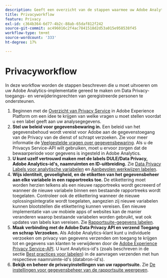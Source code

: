 ```yaml
---
description: Geeft een overzicht van de stappen waarmee uw Adobe Analytics-implementatie de toegang tot Data Privacy en verwijderingsrechten van de betrokkenen ondersteunt.
title: Privacyworkflow
feature: Privacy
exl-id: c364b364-6d77-4b2c-88ab-65daf812f242
source-git-commit: ac496016c2f4ac7841518d2d53a015e958538f45
workflow-type: tm+mt
source-wordcount: '333'
ht-degree: 17%

---
```


# Privacyworkflow

In deze workflow worden de stappen beschreven die u moet uitvoeren om uw Adobe Analytics-implementatie gereed te maken om Data Privacy-toegangs- en verwijderingsrechten van geregistreerde personen te ondersteunen.

1. Beginnen met de [Overzicht van Privacy Service](https://experienceleague.adobe.com/docs/experience-platform/privacy/home.html) in Adobe Experience Platform om een idee te krijgen van welke vragen u moet stellen voordat u een label geeft aan uw analysegegevens.
1. **Stel uw beleid voor gegevensbewaring in.** Een beleid van het gegevensbehoud wordt vereist voor Adobe aan de gegevenstoegang van de Privacy van de dienst of schrapt verzoeken.  Zie voor meer informatie de [Veelgestelde vragen over gegevensbewaring](/help/technotes/data-retention.md). Als u de Privacys Service-API wilt gebruiken, moet u ervoor zorgen dat de bewaarperiode voor gegevens is ingesteld in Adobe Analytics.
1. **U kunt uzelf vertrouwd maken met de labels DULE/Data Privacy, Adobe Analytics-id&#39;s, naamruimten en ID-uitbreiding.** Zie [Data Privacy Labels voor analytische variabelen](/help/admin/c-data-governance/data-labeling/gdpr-labels.md) en [Aanbevolen werkwijzen labelen](/help/admin/c-data-governance/data-labeling/gdpr-analytics-ids.md).
1. **Wijs identiteit, gevoeligheid, en de etiketten van het gegevensbeheer aan elke variabele in een rapportreeks toe.** De etikettering moet worden herzien telkens als een nieuwe rapportreeks wordt gecreeerd of wanneer de nieuwe variabele binnen een bestaande rapportreeks wordt toegelaten. Controleer ook de etikettering wanneer de nieuwe oplossingsintegratie wordt toegelaten, aangezien zij nieuwe variabelen kunnen blootstellen die etikettering kunnen vereisen. Een nieuwe implementatie van uw mobiele apps of websites kan de manier veranderen waarop bestaande variabelen worden gebruikt, wat ook updates van labels kan vereisen. Zie [Rapportsuite-gegevens labelen](/help/admin/c-data-governance/data-labeling/gdpr-setup-reportsuite.md).
1. **Maak verbinding met de Adobe Data Privacy API en verzend Toegang en schrap Verzoeken.** Als Adobe Analytics-klant kunt u individuele verzoeken om privacy van gegevens verzenden om toegang te krijgen tot en gegevens van klanten te verwijderen door de [Adobe Experience Privacy Service-API](https://experienceleague.adobe.com/docs/experience-platform/privacy/api/overview.html). U kunt Analytics-id&#39;s (zoals beschreven in de sectie [Best practices voor labelen](/help/admin/c-data-governance/data-labeling/gdpr-analytics-ids.md)) in de aanvragen verzenden met hun respectieve naamruimte-id&#39;s (databron-id&#39;s).
1. **Bekijk en beheer de privacyinstellingen van uw rapportsuite.** Zie [De instellingen voor gegevensbeheer van de rapportsuite weergeven](/help/admin/c-data-governance/data-labeling/gdpr-view-settings.md).
